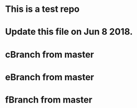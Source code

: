 # This is a test repo
# Update this file on Jun 8 2018.

# cBranch from master

# eBranch from master

# fBranch from master
